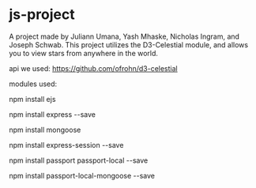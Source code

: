 # js-project
A project made by Juliann Umana, Yash Mhaske, Nicholas Ingram, and Joseph Schwab. This project utilizes the D3-Celestial module, and allows you to view stars from anywhere in the world.

api we used: https://github.com/ofrohn/d3-celestial

modules used:

  npm install ejs

  npm install express --save

  npm install mongoose

  npm install express-session --save

  npm install passport passport-local --save

  npm install passport-local-mongoose --save
